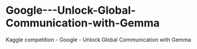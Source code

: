 # Google---Unlock-Global-Communication-with-Gemma
Kaggle competition - Google - Unlock Global Communication with Gemma
